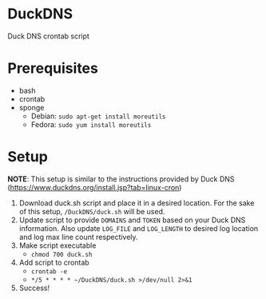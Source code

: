 # DuckDNS
Duck DNS crontab script

# Prerequisites
- bash
- crontab
- sponge 
  - Debian: `sudo apt-get install moreutils`
  - Fedora: `sudo yum install moreutils`
  
# Setup
**NOTE**: This setup is similar to the instructions provided by Duck DNS (https://www.duckdns.org/install.jsp?tab=linux-cron)
1. Download duck.sh script and place it in a desired location. For the sake of this setup, `/DuckDNS/duck.sh` will be used.
2. Update script to provide `DOMAINS` and `TOKEN` based on your Duck DNS information. Also update `LOG_FILE` and `LOG_LENGTH` to desired log location and log max line count respectively.
3. Make script executable
   - `chmod 700 duck.sh`
4. Add script to crontab
   - `crontab -e`
   - `*/5 * * * * ~/DuckDNS/duck.sh >/dev/null 2>&1`
5. Success!
